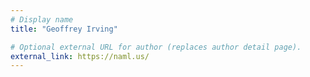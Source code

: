 ```yaml
---
# Display name
title: "Geoffrey Irving"

# Optional external URL for author (replaces author detail page).
external_link: https://naml.us/
---
```

